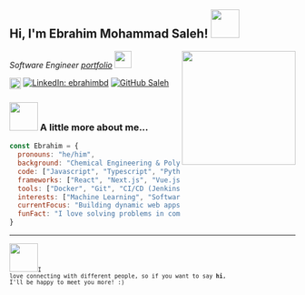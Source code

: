 <h2> Hi, I'm Ebrahim Mohammad Saleh! <img src="https://media.giphy.com/media/mGcNjsfWAjY5AEZNw6/giphy.gif" width="50"></h2>
<img align='right' src='https://user-images.githubusercontent.com/5713670/87202985-820dcb80-c2b6-11ea-9f56-7ec461c497c3.gif' width='200"'>

<p><em>Software Engineer  <a href="https://salehc.web.app/">portfolio</a> <img src="https://media.giphy.com/media/fYSnHlufseco8Fh93Z/giphy.gif" width="30"></em></p>

<img src="https://cdn-icons-png.flaticon.com/24/174/174857.png" alt="LinkedIn" width="20" style="vertical-align:middle; margin-right:4px;">[![LinkedIn: ebrahimbd](https://img.shields.io/badge/-ebrahimbd-blue?style=flat-square&logo=Linkedin&logoColor=white&link=https://www.linkedin.com/in//)](https://www.linkedin.com/in//)
[![GitHub Saleh](https://img.shields.io/github/followers/ebrahimbd?label=Follow&style=social)](https://github.com/)


### <img src="https://media.giphy.com/media/VgCDAzcKvsR6OM0uWg/giphy.gif" width="50"> A little more about me...  

```javascript
const Ebrahim = {
  pronouns: "he/him",
  background: "Chemical Engineering & Polymer Science",
  code: ["Javascript", "Typescript", "Python", "Ruby", "C++", "C", "Rust"],
  frameworks: ["React", "Next.js", "Vue.js", "Nuxt.js", "Django", "Ruby on Rails"],
  tools: ["Docker", "Git", "CI/CD (Jenkins)", "AWS EC2" ],
  interests: ["Machine Learning", "Software Development", "Web Development", "Ethical Hacking"],
  currentFocus: "Building dynamic web apps and integrating APIs",
  funFact: "I love solving problems in competitive programming and open-source contributions!"
}

```
---
<img src="https://media.giphy.com/media/LnQjpWaON8nhr21vNW/giphy.gif" width="50"><small><code>I love connecting with different people, so if you want to say <b>hi</b>, I'll be happy to meet you more! :)</code></small>

 
